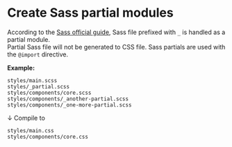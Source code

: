 # Create Sass partial modules

According to the [Sass official guide](http://sass-lang.com/guide#topic-4), Sass file prefixed with `_` is handled as a partial module.  
Partial Sass file will not be generated to CSS file.
Sass partials are used with the `@import` directive.

**Example:**

```
styles/main.scss
styles/_partial.scss
styles/components/core.scss
styles/components/_another-partial.scss
styles/components/_one-more-partial.scss
```

↓ Compile to

```
styles/main.css
styles/components/core.css
```
